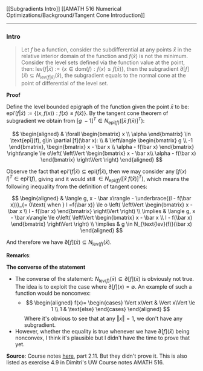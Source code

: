 [[Subgradients Intro]]
[[AMATH 516 Numerical Optimizations/Background/Tangent Cone Introduction]]

---
### **Intro**

> Let $f$ be a function, consider the subdifferential at any points $\bar x$ in the relative interior domain of the function and $f(\bar x)$ is not the minimum. Consider the level sets defined via the function value at the point, then: $\text{lev}(f|\bar x):= \{x\in \text{dom}(f): f(x) \le f(\bar x)\}$, then the subgradient $\partial [f](\bar x) \subseteq N_{\text{lev}(f|\bar x)}(\bar x)$, the subgradient equals to the normal cone at the point of differential of the level set.

**Proof**

Define the level bounded epigraph of the function given the point $\bar x$ to be: $\text{epi}'(f|\bar x) := \{(x, f(x)): f(x) \le f(\bar x)\}$. By the tangent cone theorem of subgradient we obtain from $[g\;-1]^T\in N_{\text{epi}(f)}([\bar x \; f(\bar x)]^T)$: 

$$
\begin{aligned}
    & \forall \begin{bmatrix}
        x \\ \alpha
    \end{bmatrix} \in \text{epi}(f), g\in \partial [f](\bar x): 
    \\
    & \left\langle
        \begin{bmatrix}
            g \\ -1
        \end{bmatrix}, 
        \begin{bmatrix}
            x - \bar x \\ \alpha - f(\bar x)
        \end{bmatrix}
    \right\rangle \le 
    o\left(
      \left\Vert
         \begin{bmatrix}
            x - \bar x\\
            \alpha - f(\bar x)
         \end{bmatrix}
      \right\Vert  
    \right)
\end{aligned}
$$

Observe the fact that $\text{epi'}(f|\bar x) \subseteq \text{epi}(f|\bar x)$, then we may consider any $[f(x) \quad l]^T\in \text{epi'}(f)$, giving and it would still $\in N_{\text{epi}(f)}([\bar x \; f(\bar x)]^T)$, which means the following inequality from the definition of tangent cones: 

$$
\begin{aligned}
    & \langle g, x - \bar x\rangle - \underbrace{(l - f(\bar x))}_{= 0\text{ when } l =f(\bar x)} \le o 
    \left(
        \left\Vert
            \begin{bmatrix}
                x - \bar x \\  l - f(\bar x)
            \end{bmatrix}
        \right\Vert
    \right)
    \\
    \implies & \langle g, x - \bar x\rangle \le
    o\left(
        \left\Vert
            \begin{bmatrix}
                x - \bar x \\  l - f(\bar x)
            \end{bmatrix}
        \right\Vert
    \right)
    \\
    \implies & 
    g \in N_{\text{lev}(f)}(\bar x)
\end{aligned}
$$

And therefore we have $\partial [f](\bar x)\subseteq N_{\text{lev}(f)}(\bar x)$.

**Remarks**: 

**The converse of the statement**
* The converse of the statement: $N_{\text{lev}(f)}(\bar x) \subseteq \partial [f](\bar x)$ is obviously not true. The idea is to exploit the case where $\partial [f](x) = \emptyset$. An example of such a function would be nonconvex: 
  * $$
    \begin{aligned}
        f(x)= \begin{cases}
            \Vert x\Vert & \Vert x\Vert \le 1
            \\
            1 & \text{else}
        \end{cases}
    \end{aligned}
    $$
    Where it's obvious to see that at any $\Vert x\Vert = 1$, we don't have any subgradient. 
* However, whether the equality is true whenever we have $\partial [f](\bar x)$ being nonconvex, I think it's plausible but I didn't have the time to prove that yet. 


**Source**: 
Course notes [here](http://www.seas.ucla.edu/~vandenbe/236C/lectures/subgradients.pdf), part 2.11. But they didn't prove it. This is also listed as exercise 4.9 in Dimitri's UW Course notes AMATH 516. 

